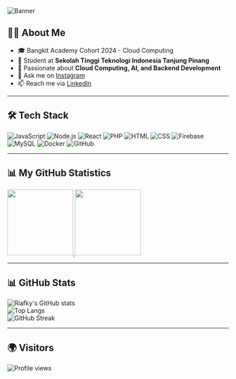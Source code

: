 <!-- Banner -->
![Banner](https://capsule-render.vercel.app/api?type=rect&color=0:0f0c29,100:302b63,200:24243e&height=100&section=header&text=Hi%20there%20🚀%20I'm%20Riafky&fontColor=ffffff&fontSize=28&fontAlign=50&fontAlignY=55)

## 👨‍💻 About Me
- 🎓 Bangkit Academy Cohort 2024 - Cloud Computing  
- 🌱 Student at **Sekolah Tinggi Teknologi Indonesia Tanjung Pinang**  
- 🚀 Passionate about **Cloud Computing, AI, and Backend Development**  
- 💬 Ask me on [Instagram](https://www.instagram.com/riafky/)  
- 📫 Reach me via [LinkedIn](https://www.linkedin.com/in/muhammad-riafky-novalyansyah)  

---

## 🛠️ Tech Stack
![JavaScript](https://img.shields.io/badge/-JavaScript-333?style=flat&logo=javascript)
![Node.js](https://img.shields.io/badge/-Node.js-333?style=flat&logo=node.js)
![React](https://img.shields.io/badge/-React-333?style=flat&logo=react)
![PHP](https://img.shields.io/badge/-PHP-333?style=flat&logo=php)
![HTML](https://img.shields.io/badge/-HTML-333?style=flat&logo=html5)
![CSS](https://img.shields.io/badge/-CSS-333?style=flat&logo=css3)
![Firebase](https://img.shields.io/badge/-Firebase-333?style=flat&logo=firebase)
![MySQL](https://img.shields.io/badge/-MySQL-333?style=flat&logo=mysql)
![Docker](https://img.shields.io/badge/-Docker-333?style=flat&logo=docker)
![GitHub](https://img.shields.io/badge/-GitHub-333?style=flat&logo=github)

---

## 📊 My GitHub Statistics
<p align="left">
  <a href="https://github.com/AntiSkill12">
    <img height="150em" src="https://github-readme-stats-eight-theta.vercel.app/api?username=AntiSkill12&show_icons=true&theme=algolia&include_all_commits=true&count_private=true"/>
    <img height="150em" src="https://github-readme-stats-eight-theta.vercel.app/api/top-langs/?username=AntiSkill12&layout=compact&theme=algolia"/>
  </a>
</p>

---

## 📊 GitHub Stats
![Riafky's GitHub stats](https://github-readme-stats.vercel.app/api?username=AntiSkill12&show_icons=true&theme=tokyonight)  
![Top Langs](https://github-readme-stats.vercel.app/api/top-langs/?username=AntiSkill12&layout=compact&theme=tokyonight)  
![GitHub Streak](https://streak-stats.demolab.com?user=AntiSkill12&theme=tokyonight)

---

## 🌍 Visitors
![Profile views](https://komarev.com/ghpvc/?username=AntiSkill12&label=Profile%20views&color=0e75b6&style=flat)
